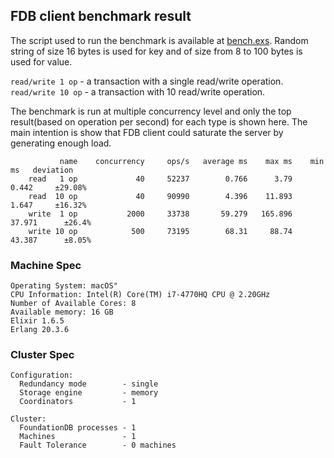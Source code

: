 ## FDB client benchmark result

The script used to run the benchmark is available at [bench.exs](bench.exs). Random
string of size 16 bytes is used for key and of size from 8 to 100
bytes is used for value.

`read/write 1 op` -  a transaction with a single read/write operation.<br>
`read/write 10 op` -  a transaction with 10 read/write operation.

The benchmark is run at multiple concurrency level and only the top
result(based on operation per second) for each type is shown here. The
main intention is show that FDB client could saturate the server by
generating enough load.

```
           name    concurrency     ops/s   average ms    max ms    min ms   deviation
    read   1 op             40     52237        0.766      3.79     0.442     ±29.08%
    read  10 op             40     90990        4.396    11.893     1.647     ±16.32%
    write  1 op           2000     33738       59.279   165.896    37.971      ±26.4%
    write 10 op            500     73195        68.31     88.74    43.387      ±8.05%
```

### Machine Spec

```
Operating System: macOS"
CPU Information: Intel(R) Core(TM) i7-4770HQ CPU @ 2.20GHz
Number of Available Cores: 8
Available memory: 16 GB
Elixir 1.6.5
Erlang 20.3.6
```

### Cluster Spec

```
Configuration:
  Redundancy mode        - single
  Storage engine         - memory
  Coordinators           - 1

Cluster:
  FoundationDB processes - 1
  Machines               - 1
  Fault Tolerance        - 0 machines
```
